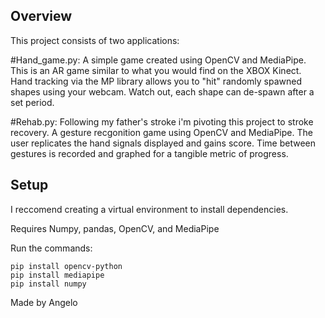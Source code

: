 ## Overview
This project consists of two applications:

#Hand_game.py:
A simple game created using OpenCV and MediaPipe.
This is an AR game similar to what you would find on the XBOX Kinect.
Hand tracking via the MP library allows you to "hit" randomly spawned shapes using your webcam.
Watch out, each shape can de-spawn after a set period.

#Rehab.py:
Following my father's stroke i'm pivoting this project to stroke recovery.
A gesture recgonition game using OpenCV and MediaPipe.
The user replicates the hand signals displayed and gains score.
Time between gestures is recorded and graphed for a tangible metric of progress.


## Setup

I reccomend creating a virtual environment to install dependencies.

Requires Numpy, pandas, OpenCV, and MediaPipe

Run the commands:
```
pip install opencv-python
pip install mediapipe
pip install numpy
```
Made by Angelo
